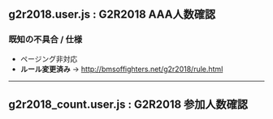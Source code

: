 ## g2r2018.user.js : G2R2018 AAA人数確認

### 既知の不具合 / 仕様
* ページング非対応
* **ルール変更済み** -> http://bmsoffighters.net/g2r2018/rule.html

***

## g2r2018_count.user.js : G2R2018 参加人数確認